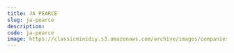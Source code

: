 ```yaml
---
title: JA PEARCE
slug: ja-pearce
description:
code: ja-pearce
image: https://classicminidiy.s3.amazonaws.com/archive/images/companies/wp7c57e64c_06.png
---
```


<!-- Content of the page -->

##

    